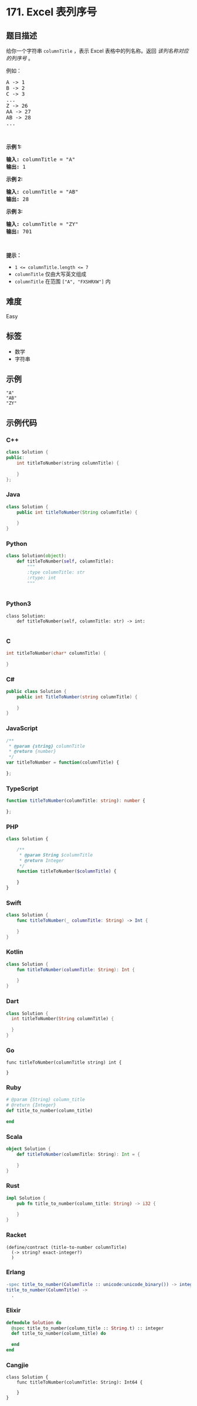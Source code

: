 # 171. Excel 表列序号

## 题目描述

<p>给你一个字符串&nbsp;<code>columnTitle</code> ，表示 Excel 表格中的列名称。返回 <em>该列名称对应的列序号</em>&nbsp;。</p>

<p>例如：</p>

<pre>
A -&gt; 1
B -&gt; 2
C -&gt; 3
...
Z -&gt; 26
AA -&gt; 27
AB -&gt; 28 
...</pre>

<p>&nbsp;</p>

<p><strong>示例 1:</strong></p>

<pre>
<strong>输入:</strong> columnTitle = "A"
<strong>输出:</strong> 1
</pre>

<p><strong>示例&nbsp;2:</strong></p>

<pre>
<strong>输入: </strong>columnTitle = "AB"
<strong>输出:</strong> 28
</pre>

<p><strong>示例&nbsp;3:</strong></p>

<pre>
<strong>输入: </strong>columnTitle = "ZY"
<strong>输出:</strong> 701</pre>

<p>&nbsp;</p>

<p><strong>提示：</strong></p>

<ul>
	<li><code>1 &lt;= columnTitle.length &lt;= 7</code></li>
	<li><code>columnTitle</code> 仅由大写英文组成</li>
	<li><code>columnTitle</code> 在范围 <code>["A", "FXSHRXW"]</code> 内</li>
</ul>


## 难度

Easy

## 标签

- 数学
- 字符串

## 示例

```
"A"
"AB"
"ZY"
```

## 示例代码

### C++

```cpp
class Solution {
public:
    int titleToNumber(string columnTitle) {
        
    }
};
```

### Java

```java
class Solution {
    public int titleToNumber(String columnTitle) {
        
    }
}
```

### Python

```python
class Solution(object):
    def titleToNumber(self, columnTitle):
        """
        :type columnTitle: str
        :rtype: int
        """
        
```

### Python3

```python3
class Solution:
    def titleToNumber(self, columnTitle: str) -> int:
        
```

### C

```c
int titleToNumber(char* columnTitle) {
    
}
```

### C#

```csharp
public class Solution {
    public int TitleToNumber(string columnTitle) {
        
    }
}
```

### JavaScript

```javascript
/**
 * @param {string} columnTitle
 * @return {number}
 */
var titleToNumber = function(columnTitle) {
    
};
```

### TypeScript

```typescript
function titleToNumber(columnTitle: string): number {
    
};
```

### PHP

```php
class Solution {

    /**
     * @param String $columnTitle
     * @return Integer
     */
    function titleToNumber($columnTitle) {
        
    }
}
```

### Swift

```swift
class Solution {
    func titleToNumber(_ columnTitle: String) -> Int {
        
    }
}
```

### Kotlin

```kotlin
class Solution {
    fun titleToNumber(columnTitle: String): Int {
        
    }
}
```

### Dart

```dart
class Solution {
  int titleToNumber(String columnTitle) {
    
  }
}
```

### Go

```golang
func titleToNumber(columnTitle string) int {
    
}
```

### Ruby

```ruby
# @param {String} column_title
# @return {Integer}
def title_to_number(column_title)
    
end
```

### Scala

```scala
object Solution {
    def titleToNumber(columnTitle: String): Int = {
        
    }
}
```

### Rust

```rust
impl Solution {
    pub fn title_to_number(column_title: String) -> i32 {
        
    }
}
```

### Racket

```racket
(define/contract (title-to-number columnTitle)
  (-> string? exact-integer?)
  )
```

### Erlang

```erlang
-spec title_to_number(ColumnTitle :: unicode:unicode_binary()) -> integer().
title_to_number(ColumnTitle) ->
  .
```

### Elixir

```elixir
defmodule Solution do
  @spec title_to_number(column_title :: String.t) :: integer
  def title_to_number(column_title) do
    
  end
end
```

### Cangjie

```cangjie
class Solution {
    func titleToNumber(columnTitle: String): Int64 {

    }
}
```

